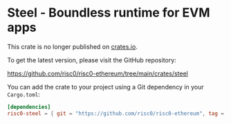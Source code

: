 # Steel - Boundless runtime for EVM apps

This crate is no longer published on [crates.io](https://crates.io).

To get the latest version, please visit the GitHub repository:

https://github.com/risc0/risc0-ethereum/tree/main/crates/steel

You can add the crate to your project using a Git dependency in your `Cargo.toml`:

```toml
[dependencies]
risc0-steel = { git = "https://github.com/risc0/risc0-ethereum", tag = "VERSION_TAG" }
```

